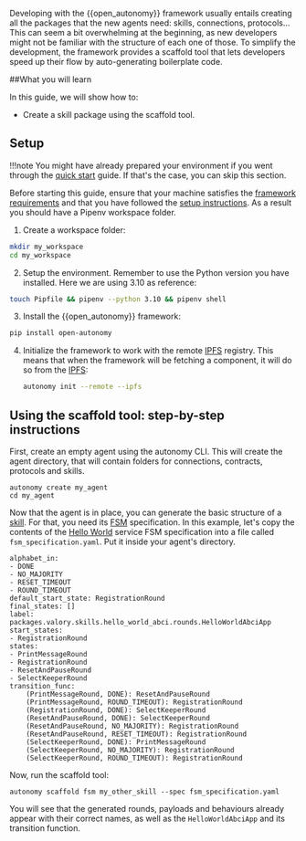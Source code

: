 Developing with the {{open_autonomy}} framework usually entails creating all the packages that the new agents need: skills, connections, protocols... This can seem a bit overwhelming at the beginning, as new developers might not be familiar with the structure of each one of those. To simplify the development, the framework provides a scaffold tool that lets developers speed up their flow by auto-generating boilerplate code.

##What you will learn

In this guide, we will show how to:

- Create a skill package using the scaffold tool.

## Setup

!!!note
    You might have already prepared your environment if you went through the [quick start](https://docs.autonolas.network/quick_start/) guide. If that's the case, you can skip this section.

Before starting this guide, ensure that your machine satisfies the [framework requirements](./quick_start.md#requirements) and that
you have followed the [setup instructions](./quick_start.md#setup). As a result you should have a Pipenv workspace folder.

1. Create a workspace folder:
```bash
mkdir my_workspace
cd my_workspace
```

2. Setup the environment. Remember to use the Python version you have installed. Here we are using 3.10 as reference:
```bash
touch Pipfile && pipenv --python 3.10 && pipenv shell
```

3. Install the {{open_autonomy}} framework:
```bash
pip install open-autonomy
```

4. Initialize the framework to work with the remote [IPFS](https://ipfs.io) registry. This means that when the framework will be fetching a component, it will do so from the [IPFS](https://ipfs.io):
    ```bash
    autonomy init --remote --ipfs
    ```

## Using the scaffold tool: step-by-step instructions

First, create an empty agent using the autonomy CLI. This will create the agent directory, that will contain folders for connections, contracts, protocols and skills.
```
autonomy create my_agent
cd my_agent
```
Now that the agent is in place, you can generate the basic structure of a [skill](https://open-aea.docs.autonolas.tech/skill/). For that, you need its [FSM](https://docs.autonolas.network/fsm/) specification. In this example, let's copy the contents of the [Hello World](https://docs.autonolas.network/hello_world_agent_service/) service FSM specification into a file called ```fsm_specification.yaml```. Put it inside your agent's directory.

```
alphabet_in:
- DONE
- NO_MAJORITY
- RESET_TIMEOUT
- ROUND_TIMEOUT
default_start_state: RegistrationRound
final_states: []
label: packages.valory.skills.hello_world_abci.rounds.HelloWorldAbciApp
start_states:
- RegistrationRound
states:
- PrintMessageRound
- RegistrationRound
- ResetAndPauseRound
- SelectKeeperRound
transition_func:
    (PrintMessageRound, DONE): ResetAndPauseRound
    (PrintMessageRound, ROUND_TIMEOUT): RegistrationRound
    (RegistrationRound, DONE): SelectKeeperRound
    (ResetAndPauseRound, DONE): SelectKeeperRound
    (ResetAndPauseRound, NO_MAJORITY): RegistrationRound
    (ResetAndPauseRound, RESET_TIMEOUT): RegistrationRound
    (SelectKeeperRound, DONE): PrintMessageRound
    (SelectKeeperRound, NO_MAJORITY): RegistrationRound
    (SelectKeeperRound, ROUND_TIMEOUT): RegistrationRound
```

Now, run the scaffold tool:

```
autonomy scaffold fsm my_other_skill --spec fsm_specification.yaml
```

You will see that the generated rounds, payloads and behaviours already appear with their correct names, as well as the `HelloWorldAbciApp` and its transition function.